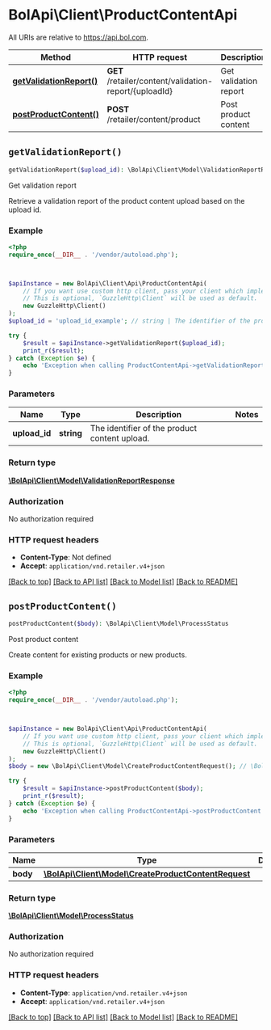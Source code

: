 # BolApi\Client\ProductContentApi

All URIs are relative to https://api.bol.com.

Method | HTTP request | Description
------------- | ------------- | -------------
[**getValidationReport()**](ProductContentApi.md#getValidationReport) | **GET** /retailer/content/validation-report/{uploadId} | Get validation report
[**postProductContent()**](ProductContentApi.md#postProductContent) | **POST** /retailer/content/product | Post product content


## `getValidationReport()`

```php
getValidationReport($upload_id): \BolApi\Client\Model\ValidationReportResponse
```

Get validation report

Retrieve a validation report of the product content upload based on the upload id.

### Example

```php
<?php
require_once(__DIR__ . '/vendor/autoload.php');



$apiInstance = new BolApi\Client\Api\ProductContentApi(
    // If you want use custom http client, pass your client which implements `GuzzleHttp\ClientInterface`.
    // This is optional, `GuzzleHttp\Client` will be used as default.
    new GuzzleHttp\Client()
);
$upload_id = 'upload_id_example'; // string | The identifier of the product content upload.

try {
    $result = $apiInstance->getValidationReport($upload_id);
    print_r($result);
} catch (Exception $e) {
    echo 'Exception when calling ProductContentApi->getValidationReport: ', $e->getMessage(), PHP_EOL;
}
```

### Parameters

Name | Type | Description  | Notes
------------- | ------------- | ------------- | -------------
 **upload_id** | **string**| The identifier of the product content upload. |

### Return type

[**\BolApi\Client\Model\ValidationReportResponse**](../Model/ValidationReportResponse.md)

### Authorization

No authorization required

### HTTP request headers

- **Content-Type**: Not defined
- **Accept**: `application/vnd.retailer.v4+json`

[[Back to top]](#) [[Back to API list]](../../README.md#endpoints)
[[Back to Model list]](../../README.md#models)
[[Back to README]](../../README.md)

## `postProductContent()`

```php
postProductContent($body): \BolApi\Client\Model\ProcessStatus
```

Post product content

Create content for existing products or new products.

### Example

```php
<?php
require_once(__DIR__ . '/vendor/autoload.php');



$apiInstance = new BolApi\Client\Api\ProductContentApi(
    // If you want use custom http client, pass your client which implements `GuzzleHttp\ClientInterface`.
    // This is optional, `GuzzleHttp\Client` will be used as default.
    new GuzzleHttp\Client()
);
$body = new \BolApi\Client\Model\CreateProductContentRequest(); // \BolApi\Client\Model\CreateProductContentRequest

try {
    $result = $apiInstance->postProductContent($body);
    print_r($result);
} catch (Exception $e) {
    echo 'Exception when calling ProductContentApi->postProductContent: ', $e->getMessage(), PHP_EOL;
}
```

### Parameters

Name | Type | Description  | Notes
------------- | ------------- | ------------- | -------------
 **body** | [**\BolApi\Client\Model\CreateProductContentRequest**](../Model/CreateProductContentRequest.md)|  | [optional]

### Return type

[**\BolApi\Client\Model\ProcessStatus**](../Model/ProcessStatus.md)

### Authorization

No authorization required

### HTTP request headers

- **Content-Type**: `application/vnd.retailer.v4+json`
- **Accept**: `application/vnd.retailer.v4+json`

[[Back to top]](#) [[Back to API list]](../../README.md#endpoints)
[[Back to Model list]](../../README.md#models)
[[Back to README]](../../README.md)
